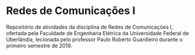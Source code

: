 # Redes de Comunicações I
Repositório de atividades da disciplina de Redes de Comunicações I, ofertada pela Faculdade de Engenharia Elétrica da Universidade Federal de Uberlândia, lecionada pelo professor Paulo Roberto Guardieiro durante o primeiro semestre de 2019.
